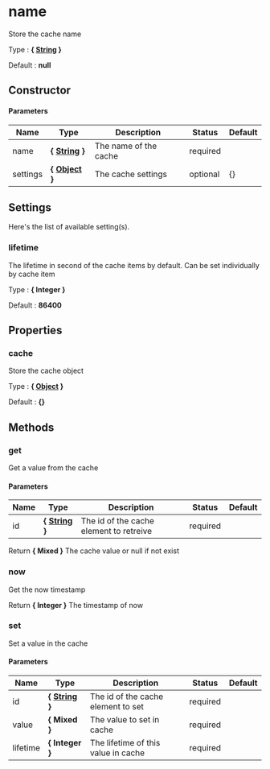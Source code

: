 # name

Store the cache name

Type : **{ [String](https://developer.mozilla.org/fr/docs/Web/JavaScript/Reference/Objets_globaux/String) }**

Default : **null**


## Constructor


#### Parameters
Name  |  Type  |  Description  |  Status  |  Default
------------  |  ------------  |  ------------  |  ------------  |  ------------
name  |  **{ [String](https://developer.mozilla.org/fr/docs/Web/JavaScript/Reference/Objets_globaux/String) }**  |  The name of the cache  |  required  |
settings  |  **{ [Object](https://developer.mozilla.org/fr/docs/Web/JavaScript/Reference/Objets_globaux/Object) }**  |  The cache settings  |  optional  |  {}




## Settings

Here's the list of available setting(s).

### lifetime

The lifetime in second of the cache items by default. Can be set individually by cache item

Type : **{ Integer }**

Default : **86400**


## Properties


### cache

Store the cache object

Type : **{ [Object](https://developer.mozilla.org/fr/docs/Web/JavaScript/Reference/Objets_globaux/Object) }**

Default : **{}**


## Methods


### get

Get a value from the cache


#### Parameters
Name  |  Type  |  Description  |  Status  |  Default
------------  |  ------------  |  ------------  |  ------------  |  ------------
id  |  **{ [String](https://developer.mozilla.org/fr/docs/Web/JavaScript/Reference/Objets_globaux/String) }**  |  The id of the cache element to retreive  |  required  |

Return **{ Mixed }** The cache value or null if not exist


### now

Get the now timestamp

Return **{ Integer }** The timestamp of now


### set

Set a value in the cache


#### Parameters
Name  |  Type  |  Description  |  Status  |  Default
------------  |  ------------  |  ------------  |  ------------  |  ------------
id  |  **{ [String](https://developer.mozilla.org/fr/docs/Web/JavaScript/Reference/Objets_globaux/String) }**  |  The id of the cache element to set  |  required  |
value  |  **{ Mixed }**  |  The value to set in cache  |  required  |
lifetime  |  **{ Integer }**  |  The lifetime of this value in cache  |  required  |